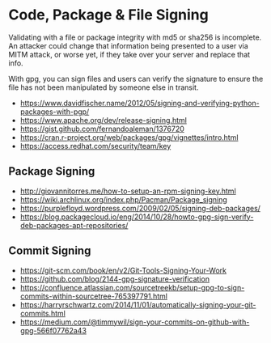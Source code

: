 # Code, Package & File Signing

Validating with a file or package integrity with md5 or sha256 is incomplete. 
An attacker could change that information being presented to a user via MITM attack, 
or worse yet, if they take over your server and replace that info. 

With gpg, you can sign files and users can verify the signature to ensure the file
has not been manipulated by someone else in transit.

- https://www.davidfischer.name/2012/05/signing-and-verifying-python-packages-with-pgp/
- https://www.apache.org/dev/release-signing.html
- https://gist.github.com/fernandoaleman/1376720
- https://cran.r-project.org/web/packages/gpg/vignettes/intro.html
- https://access.redhat.com/security/team/key

## Package Signing
- http://giovannitorres.me/how-to-setup-an-rpm-signing-key.html
- https://wiki.archlinux.org/index.php/Pacman/Package_signing
- https://purplefloyd.wordpress.com/2009/02/05/signing-deb-packages/
- https://blog.packagecloud.io/eng/2014/10/28/howto-gpg-sign-verify-deb-packages-apt-repositories/

## Commit Signing
- https://git-scm.com/book/en/v2/Git-Tools-Signing-Your-Work
- https://github.com/blog/2144-gpg-signature-verification
- https://confluence.atlassian.com/sourcetreekb/setup-gpg-to-sign-commits-within-sourcetree-765397791.html
- https://harryrschwartz.com/2014/11/01/automatically-signing-your-git-commits.html
- https://medium.com/@timmywil/sign-your-commits-on-github-with-gpg-566f07762a43
